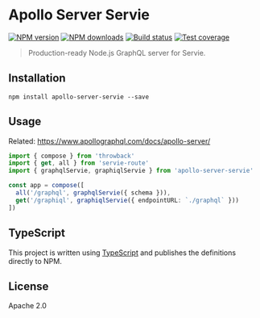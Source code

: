 # Apollo Server Servie

[![NPM version](https://img.shields.io/npm/v/apollo-server-servie.svg?style=flat)](https://npmjs.org/package/apollo-server-servie)
[![NPM downloads](https://img.shields.io/npm/dm/apollo-server-servie.svg?style=flat)](https://npmjs.org/package/apollo-server-servie)
[![Build status](https://img.shields.io/travis/serviejs/apollo-server-servie.svg?style=flat)](https://travis-ci.org/serviejs/apollo-server-servie)
[![Test coverage](https://img.shields.io/coveralls/serviejs/apollo-server-servie.svg?style=flat)](https://coveralls.io/r/serviejs/apollo-server-servie?branch=master)

> Production-ready Node.js GraphQL server for Servie.

## Installation

```
npm install apollo-server-servie --save
```

## Usage

Related: https://www.apollographql.com/docs/apollo-server/

```ts
import { compose } from 'throwback'
import { get, all } from 'servie-route'
import { graphqlServie, graphiqlServie } from 'apollo-server-servie'

const app = compose([
  all('/graphql', graphqlServie({ schema })),
  get('/graphiql', graphiqlServie({ endpointURL: `./graphql` }))
])
```

## TypeScript

This project is written using [TypeScript](https://github.com/Microsoft/TypeScript) and publishes the definitions directly to NPM.

## License

Apache 2.0
